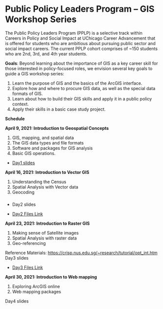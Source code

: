# Public Policy Leaders Program – GIS Workshop Series

The Public Policy Leaders Program (PPLP) is a selective track within Careers in Policy and Social Impact at UChicago Career Advancement that is offered for students who are ambitious about pursuing public sector and social impact careers. The current PPLP cohort comprises of ~150 students who are 2nd, 3rd, and 4th year students. 

**Goals**: Beyond learning about the importance of GIS as a key career skill for those interested in policy-focused roles, we envision several key goals to guide a GIS workshop series: 

1. Learn the purpose of GIS and the basics of the ArcGIS interface. 
2. Explore how and where to procure GIS data, as well as the special data formats of GIS. 
3. Learn about how to build their GIS skills and apply it in a public policy context. 
4. Apply their skills in a basic case study project. 

**Schedule**

**April 9, 2021: Introduction to Geospatial Concepts**

1. GIS, mapping, and spatial data
2. The GIS data types and file formats
3. Software and packages for GIS analysis
4. Basic GIS operations.

* <a href="https://github.com/rcc-uchicago/pplp_gisworkshop/blob/main/Day1-Introduction_to%20_Geospatial%20_Concepts.pdf" target="_blank">Day1 slides</a>

**April 16, 2021: Introduction to Vector GIS**

1. Understanding the Census
2. Spatial Analysis with Vector data
3. Geocoding
##### 
* Day2 slides

* <a href="https://uchicagoedu-my.sharepoint.com/:f:/g/personal/pnsinha_uchicago_edu/Eo33BbpJ34ZGkqPAV95R_asBoVnQnDEspZ246KMBwqpzUA?e=gmx8pg" target="_blank">Day2 Files Link</a>    



**April 23, 2021: Introduction to Raster GIS**

1. Making sense of Satellite images
2. Spatial Analysis with raster data
3. Geo-referencing

Reference Materials: https://crisp.nus.edu.sg/~research/tutorial/opt_int.htm 
Day3 slides
* <a href="https://uchicagoedu-my.sharepoint.com/:f:/g/personal/pnsinha_uchicago_edu/EqiDkqn4ZJlBpREu5vrpe5cBX7pEW1HKF6JUpFV0-d6Kwg?e=nxFJxU" target="_blank">Day3 Files Link</a>

**April 30, 2021: Introduction to Web mapping**

1. Exploring ArcGIS online
2. Web mapping packages

Day4 slides